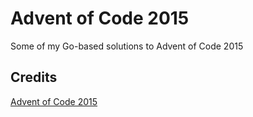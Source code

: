 # Advent of Code 2015

Some of my Go-based solutions to Advent of Code 2015

## Credits

[Advent of Code 2015](https://adventofcode.com/2015)
